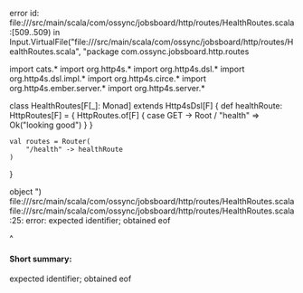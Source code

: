 error id: file://<WORKSPACE>/src/main/scala/com/ossync/jobsboard/http/routes/HealthRoutes.scala:[509..509) in Input.VirtualFile("file://<WORKSPACE>/src/main/scala/com/ossync/jobsboard/http/routes/HealthRoutes.scala", "package com.ossync.jobsboard.http.routes

import cats.*
import org.http4s.* 
import org.http4s.dsl.*
import org.http4s.dsl.impl.*
import org.http4s.circe.*
import org.http4s.ember.server.*
import org.http4s.server.*

class HealthRoutes[F[_]: Monad] extends Http4sDsl[F] {
    def healthRoute: HttpRoutes[F] = {
        HttpRoutes.of[F] {
            case GET -> Root / "health" => 
                Ok("looking good")
        }
    }

    val routes = Router(
        "/health" -> healthRoute
    )
}

object 
")
file://<WORKSPACE>/src/main/scala/com/ossync/jobsboard/http/routes/HealthRoutes.scala
file://<WORKSPACE>/src/main/scala/com/ossync/jobsboard/http/routes/HealthRoutes.scala:25: error: expected identifier; obtained eof

^
#### Short summary: 

expected identifier; obtained eof